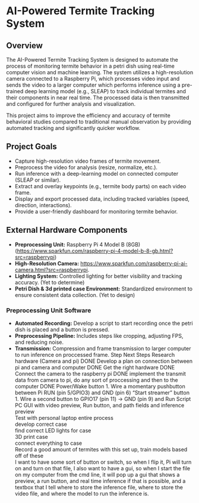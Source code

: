 # AI-Powered Termite Tracking System

## Overview


The AI-Powered Termite Tracking System is designed to automate the process of monitoring termite behavior in a petri dish using real-time computer vision and machine learning. The system utilizes a high-resolution camera connected to a Raspberry Pi, which processes video input and sends the video to a larger computer which performs inference using a pre-trained deep learning model (e.g., SLEAP) to track individual termites and their components in near real time. The processed data is then transmitted and configured for further analysis and visualization.

This project aims to improve the efficiency and accuracy of termite behavioral studies compared to traditional manual observation by providing automated tracking and significantly quicker workflow.

## Project Goals

- Capture high-resolution video frames of termite movement.
- Preprocess the video for analysis (resize, normalize, etc.).
- Run inference with a deep-learning model on connected computer (SLEAP or similar).
- Extract and overlay keypoints (e.g., termite body parts) on each video frame.
- Display and export processed data, including tracked variables (speed, direction, interactions).
- Provide a user-friendly dashboard for monitoring termite behavior.

## External Hardware Components

- **Preprocessing Unit:** Raspberry Pi 4 Model B (8GB) (https://www.sparkfun.com/raspberry-pi-4-model-b-8-gb.html?src=raspberrypi)
- **High-Resolution Camera:** https://www.sparkfun.com/raspberry-pi-ai-camera.html?src=raspberrypi.
- **Lighting System:** Controlled lighting for better visibility and tracking accuracy. (Yet to determine)
- **Petri Dish & 3d printed case Environment:** Standardized environment to ensure consistent data collection. (Yet to design)

### Preprocessing Unit Software

- **Automated Recording:** Develop a script to start recording once the petri dish is placed and a button is pressed.
- **Preprocessing Pipeline:** Includes steps like cropping, adjusting FPS, and reducing noise.
- **Transmission:** Compression and frame transmission to larger computer to run inference on proccessed frame.
Step	Next Steps
Research hardware (Camera and pi) 	DONE
Develop a plan on connection between pi and camera and computer	DONE
Get the right hardware	DONE
Connect the camera to the raspberry pi	DONE
implement the transmit data from camera to pi, do any sort of proccessing and then to the computer	DONE
Power/Wake button	1. Wire a momentary pushbutton between Pi RUN (pin 5/GPIO3) and GND (pin 6)
“Start streamer” button	1. Wire a second button to GPIO17 (pin 11) → GND (pin 9) and Run Script
PC GUI with video preview, Run button, and path fields and inference preview	
Test with personal laptop entire process	
develop correct case	
find correct LED lights for case	
3D print case	
connect everything to case	
Record a good amount of termites with this set up, train models based off of these 	
I want to have some sort of button or switch, so when I flip it, Pi will turn on and turn on that file, I also want to have a gui, so when I start the file on my computer from the cmd line, it will pop up a gui that shows a preview, a run button, and real time inference if that is possible, and a textbox that I tell where to store the inference file, where to store the video file, and where the model to run the inference is.	

